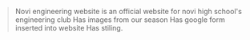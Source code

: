 >Novi engineering website is an official website for novi high school's engineering club
>Has images from our season
>Has google form inserted into website
>Has stiling.
